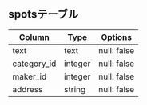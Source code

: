 ##  spotsテーブル

| Column       | Type       | Options                        |
| ------------ | ---------- | ------------------------------ |
| text         | text       | null: false                    |
| category_id  | integer    | null: false                    |
| maker_id     | integer    | null: false                    |
| address      | string     | null: false                    |
